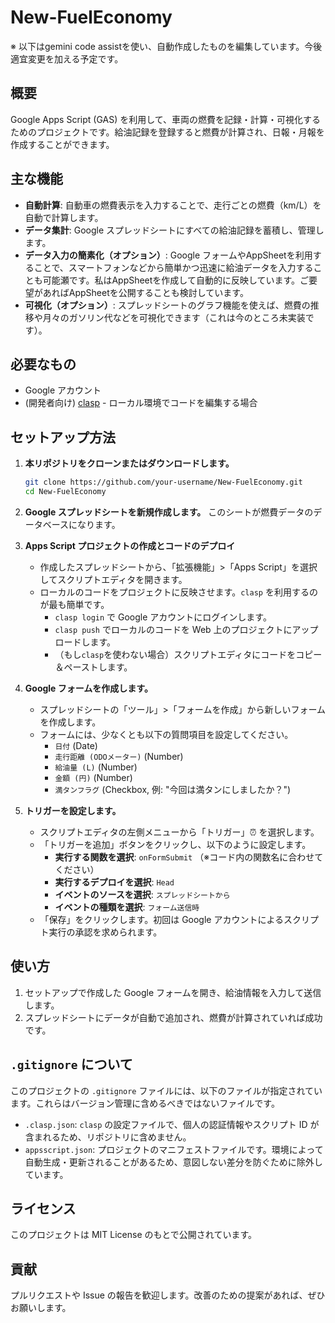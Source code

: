 # New-FuelEconomy

※ 以下はgemini code assistを使い、自動作成したものを編集しています。今後適宜変更を加える予定です。

## 概要

Google Apps Script (GAS) を利用して、車両の燃費を記録・計算・可視化するためのプロジェクトです。給油記録を登録すると燃費が計算され、日報・月報を作成することができます。

## 主な機能

- **自動計算**: 自動車の燃費表示を入力することで、走行ごとの燃費（km/L）を自動で計算します。
- **データ集計**: Google スプレッドシートにすべての給油記録を蓄積し、管理します。
- **データ入力の簡素化（オプション）**: Google フォームやAppSheetを利用することで、スマートフォンなどから簡単かつ迅速に給油データを入力することも可能瀬です。私はAppSheetを作成して自動的に反映しています。ご要望があればAppSheetを公開することも検討しています。
- **可視化（オプション）**: スプレッドシートのグラフ機能を使えば、燃費の推移や月々のガソリン代などを可視化できます（これは今のところ未実装です）。

## 必要なもの

- Google アカウント
- (開発者向け) [clasp](https://github.com/google/clasp) - ローカル環境でコードを編集する場合

## セットアップ方法

1.  **本リポジトリをクローンまたはダウンロードします。**

    ```bash
    git clone https://github.com/your-username/New-FuelEconomy.git
    cd New-FuelEconomy
    ```

2.  **Google スプレッドシートを新規作成します。**
    このシートが燃費データのデータベースになります。

3.  **Apps Script プロジェクトの作成とコードのデプロイ**

    - 作成したスプレッドシートから、「拡張機能」>「Apps Script」を選択してスクリプトエディタを開きます。
    - ローカルのコードをプロジェクトに反映させます。`clasp` を利用するのが最も簡単です。
      - `clasp login` で Google アカウントにログインします。
      - `clasp push` でローカルのコードを Web 上のプロジェクトにアップロードします。
      - （もし`clasp`を使わない場合）スクリプトエディタにコードをコピー＆ペーストします。

4.  **Google フォームを作成します。**

    - スプレッドシートの「ツール」>「フォームを作成」から新しいフォームを作成します。
    - フォームには、少なくとも以下の質問項目を設定してください。
      - `日付` (Date)
      - `走行距離 (ODOメーター)` (Number)
      - `給油量 (L)` (Number)
      - `金額 (円)` (Number)
      - `満タンフラグ` (Checkbox, 例: "今回は満タンにしましたか？")

5.  **トリガーを設定します。**
    - スクリプトエディタの左側メニューから「トリガー」⏰ を選択します。
    - 「トリガーを追加」ボタンをクリックし、以下のように設定します。
      - **実行する関数を選択**: `onFormSubmit` （※コード内の関数名に合わせてください）
      - **実行するデプロイを選択**: `Head`
      - **イベントのソースを選択**: `スプレッドシートから`
      - **イベントの種類を選択**: `フォーム送信時`
    - 「保存」をクリックします。初回は Google アカウントによるスクリプト実行の承認を求められます。

## 使い方

1.  セットアップで作成した Google フォームを開き、給油情報を入力して送信します。
2.  スプレッドシートにデータが自動で追加され、燃費が計算されていれば成功です。

## `.gitignore` について

このプロジェクトの `.gitignore` ファイルには、以下のファイルが指定されています。これらはバージョン管理に含めるべきではないファイルです。

- `.clasp.json`: `clasp` の設定ファイルで、個人の認証情報やスクリプト ID が含まれるため、リポジトリに含めません。
- `appsscript.json`: プロジェクトのマニフェストファイルです。環境によって自動生成・更新されることがあるため、意図しない差分を防ぐために除外しています。

## ライセンス

このプロジェクトは MIT License のもとで公開されています。

## 貢献

プルリクエストや Issue の報告を歓迎します。改善のための提案があれば、ぜひお願いします。

